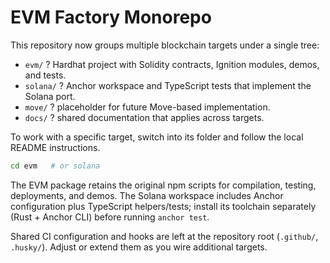 # EVM Factory Monorepo

This repository now groups multiple blockchain targets under a single tree:

- `evm/` ? Hardhat project with Solidity contracts, Ignition modules, demos, and tests.
- `solana/` ? Anchor workspace and TypeScript tests that implement the Solana port.
- `move/` ? placeholder for future Move-based implementation.
- `docs/` ? shared documentation that applies across targets.

To work with a specific target, switch into its folder and follow the local README instructions.

```bash
cd evm   # or solana
```

The EVM package retains the original npm scripts for compilation, testing, deployments, and demos. The Solana workspace includes Anchor configuration plus TypeScript helpers/tests; install its toolchain separately (Rust + Anchor CLI) before running `anchor test`.

Shared CI configuration and hooks are left at the repository root (`.github/`, `.husky/`). Adjust or extend them as you wire additional targets.
